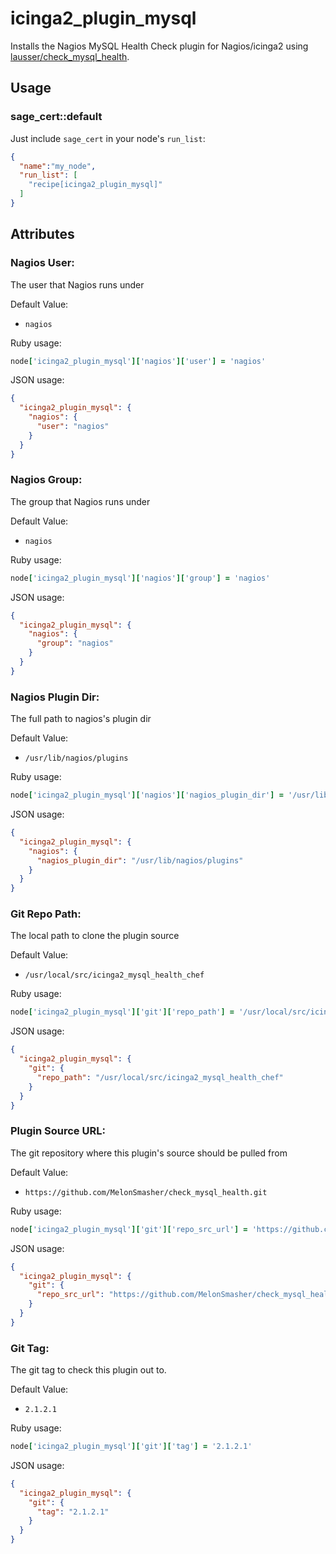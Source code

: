 # icinga2_plugin_mysql

Installs the Nagios MySQL Health Check plugin for Nagios/icinga2 using [lausser/check_mysql_health](https://github.com/lausser/check_mysql_health).

## Usage

### sage_cert::default

Just include `sage_cert` in your node's `run_list`:

```json
{
  "name":"my_node",
  "run_list": [
    "recipe[icinga2_plugin_mysql]"
  ]
}
```

## Attributes

### Nagios User:

The user that Nagios runs under

Default Value: 

- `nagios`

Ruby usage:

```ruby
node['icinga2_plugin_mysql']['nagios']['user'] = 'nagios'
```

JSON usage:

```json
{
  "icinga2_plugin_mysql": {
    "nagios": {
      "user": "nagios"
    }
  }
}
```

### Nagios Group:

The group that Nagios runs under

Default Value: 

- `nagios`

Ruby usage:

```ruby
node['icinga2_plugin_mysql']['nagios']['group'] = 'nagios'
```

JSON usage:

```json
{
  "icinga2_plugin_mysql": {
    "nagios": {
      "group": "nagios"
    }
  }
}
```

### Nagios Plugin Dir:

The full path to nagios's plugin dir

Default Value: 

- `/usr/lib/nagios/plugins`

Ruby usage:

```ruby
node['icinga2_plugin_mysql']['nagios']['nagios_plugin_dir'] = '/usr/lib/nagios/plugins'
```

JSON usage:

```json
{
  "icinga2_plugin_mysql": {
    "nagios": {
      "nagios_plugin_dir": "/usr/lib/nagios/plugins"
    }
  }
}
```

### Git Repo Path:

The local path to clone the plugin source

Default Value: 

- `/usr/local/src/icinga2_mysql_health_chef`

Ruby usage:

```ruby
node['icinga2_plugin_mysql']['git']['repo_path'] = '/usr/local/src/icinga2_mysql_health_chef'
```

JSON usage:

```json
{
  "icinga2_plugin_mysql": {
    "git": {
      "repo_path": "/usr/local/src/icinga2_mysql_health_chef"
    }
  }
}
```

### Plugin Source URL:

The git repository where this plugin's source should be pulled from

Default Value: 

- `https://github.com/MelonSmasher/check_mysql_health.git`

Ruby usage:

```ruby
node['icinga2_plugin_mysql']['git']['repo_src_url'] = 'https://github.com/MelonSmasher/check_mysql_health.git'
```

JSON usage:

```json
{
  "icinga2_plugin_mysql": {
    "git": {
      "repo_src_url": "https://github.com/MelonSmasher/check_mysql_health.git"
    }
  }
}
```

### Git Tag:

The git tag to check this plugin out to.

Default Value: 

- `2.1.2.1`

Ruby usage:

```ruby
node['icinga2_plugin_mysql']['git']['tag'] = '2.1.2.1'
```

JSON usage:

```json
{
  "icinga2_plugin_mysql": {
    "git": {
      "tag": "2.1.2.1"
    }
  }
}
```
